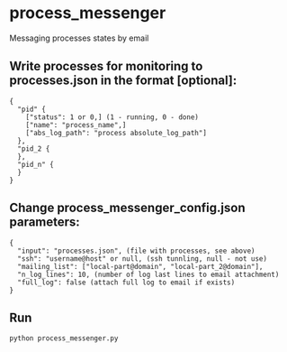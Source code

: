 # process_messenger
Messaging processes states by email

## Write processes for monitoring to processes.json in the format [optional]:
```
{
  "pid" {
    ["status": 1 or 0,] (1 - running, 0 - done)
    ["name": "process_name",]
    ["abs_log_path": "process absolute_log_path"]
  },
  "pid_2 {
  },
  "pid_n" {
  }
}
```

## Change process_messenger_config.json parameters:
```
{
  "input": "processes.json", (file with processes, see above)
  "ssh": "username@host" or null, (ssh tunnling, null - not use)
  "mailing_list": ["local-part@domain", "local-part_2@domain"],
  "n_log_lines": 10, (number of log last lines to email attachment)
  "full_log": false (attach full log to email if exists)
}
```

## Run
```
python process_messenger.py
```
